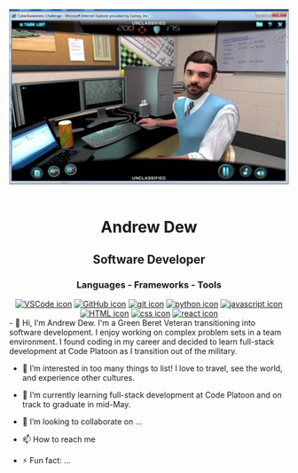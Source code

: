 <div align="center">
    <img><img src="https://github.com/Adew1009/Adew1009/blob/main/cyber-awareness-challenge.jpg"><img height=20% width=40%
    <d / iv>
        
  # Andrew Dew
  ## Software Developer
  ### Languages - Frameworks - Tools
  </div>
  <div align="center">
      <a title="VS Code" href="https://code.visualstudio.com" target="blank"><img height="55" width="55"
              src="https://skillicons.dev/icons?i=vscode" alt="VSCode icon" /></a>
      <a title="GitHub" href="https://github.com" target="blank"><img height="55" width="55"
              src="https://skillicons.dev/icons?i=github" alt="GitHub icon" /></a>
      <a title="Git" href="https://git-scm.com" target="blank"><img height="55" width="55"
              src="https://skillicons.dev/icons?i=git" alt="git icon" /></a>
      <a title="Python" href="https://docs.python.org/3/" target="blank"><img height="55" width="55"
              src="https://skillicons.dev/icons?i=python" alt="python icon" /></a>
      <a title="JavaScript" href="https://developer.mozilla.org/en-US/docs/Web/JavaScript" target="blank"><img height="55"
              width="55" src="https://skillicons.dev/icons?i=javascript" alt="javascript icon" /></a>
      <a title="HTML" href="https://developer.mozilla.org/en-US/docs/Web/HTML" target="blank"><img height="55" width="55"
              src="https://skillicons.dev/icons?i=html" alt="HTML icon" /></a>
      <a title="CSS" href="https://developer.mozilla.org/en-US/docs/Web/CSS" target="blank"><img height="55" width="55"
              src="https://skillicons.dev/icons?i=css" alt="css icon" /></a>
      <a title="React" href="https://react.dev" target="blank"><img height="55" width="55"
              src="https://skillicons.dev/icons?i=react" alt="react icon" /></a>
  </div>
- 👋 Hi, I’m Andrew Dew.  I'm a Green Beret Veteran transitioning into software development. I enjoy working on complex problem sets in a team environment.  I found coding in my career and decided to learn full-stack development at Code Platoon as I transition out of the military. 

- 👀 I’m interested in too many things to list! I love to travel, see the world, and experience other cultures.
  
- 🌱 I’m currently learning full-stack development at Code Platoon and on track to graduate in mid-May.
  
- 💞️ I’m looking to collaborate on ...
- 📫 How to reach me 

- ⚡ Fun fact: ...

<!---
Adew1009/Adew1009 is a ✨ special ✨ repository because its `README.md` (this file) appears on your GitHub profile.
You can click the Preview link to take a look at your changes.
--->
